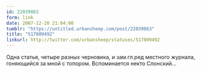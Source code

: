```yaml
---
id: 22039863
form: link
date: 2007-12-20 21:04:00
tumblr: "https://untitled.urbansheep.com/post/22039863"
title: "517809492"
linkurl: http://twitter.com/urbansheep/statuses/517809492
---
```

<p>Одна статья, четыре разных черновика, и зам.гл.ред местного журнала, гоняющийся за мной с топором. Вспоминается некто Слонский&hellip;</p>
